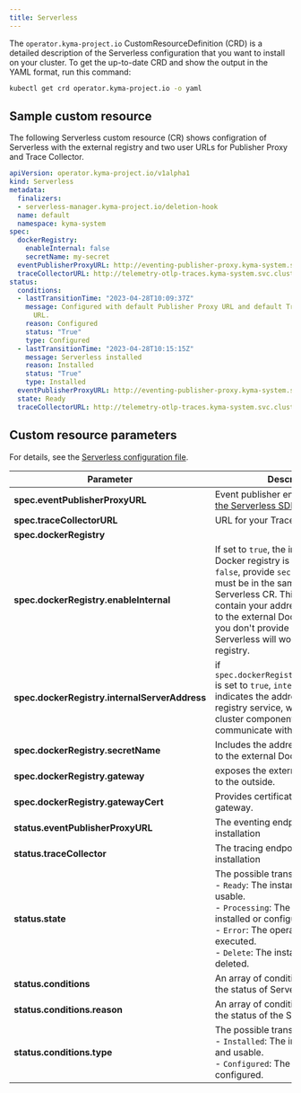 ```yaml
---
title: Serverless
---
```


The `operator.kyma-project.io` CustomResourceDefinition (CRD) is a detailed description of the Serverless configuration that you want to install on your cluster. To get the up-to-date CRD and show the output in the YAML format, run this command:

   ```bash
   kubectl get crd operator.kyma-project.io -o yaml
   ```

## Sample custom resource

The following Serverless custom resource (CR) shows configration of Serverless with the external registry and two user URLs for Publisher Proxy and Trace Collector.

   ```yaml
   apiVersion: operator.kyma-project.io/v1alpha1
   kind: Serverless
   metadata:
     finalizers:
     - serverless-manager.kyma-project.io/deletion-hook
     name: default
     namespace: kyma-system
   spec:
     dockerRegistry:
       enableInternal: false
       secretName: my-secret
     eventPublisherProxyURL: http://eventing-publisher-proxy.kyma-system.svc.cluster.local/publish
     traceCollectorURL: http://telemetry-otlp-traces.kyma-system.svc.cluster.local:4318/v1/traces
   status:
     conditions:
     - lastTransitionTime: "2023-04-28T10:09:37Z"
       message: Configured with default Publisher Proxy URL and default Trace Collector
         URL.
       reason: Configured
       status: "True"
       type: Configured
     - lastTransitionTime: "2023-04-28T10:15:15Z"
       message: Serverless installed
       reason: Installed
       status: "True"
       type: Installed
     eventPublisherProxyURL: http://eventing-publisher-proxy.kyma-system.svc.cluster.local/publish
     state: Ready
     traceCollectorURL: http://telemetry-otlp-traces.kyma-system.svc.cluster.local:4318/v1/traces
   ```

## Custom resource parameters

For details, see the [Serverless configuration file](https://github.com/kyma-project/serverless-manager/blob/main/api/v1alpha1/serverless_types.go).

| Parameter         | Description                                   |
| ---------------------------------------- | ---------|
| **spec.eventPublisherProxyURL** | Event publisher endpoint used by [the Serverless SDK](https://kyma-project.io/docs/kyma/latest/05-technical-reference/svls-08-function-specification/#event-object-sdk) |
| **spec.traceCollectorURL** | URL for your Trace Collector  |
| **spec.dockerRegistry** |  |
| **spec.dockerRegistry.enableInternal** | If set to `true`, the internal Serverless Docker registry is used. If set to `false`, provide `secretName` which must be in the same Namespace as Serverless CR. This Secret must contain your address and password to the external Docker registry. If you don't provide your `secretName`, Serverless will work on the k3d registry. |
| **spec.dockerRegistry.internalServerAddress** | if `spec.dockerRegistry.enableInternal` is set to `true`, `internalServerAddress` indicates the address of the Docker registry service, which the internal cluster components can use to communicate with the cluster.  |
| **spec.dockerRegistry.secretName** | Includes the address and credentials to the external Docker registry. |
| **spec.dockerRegistry.gateway** | exposes the external Docker registry to the outside. |
| **spec.dockerRegistry.gatewayCert** | Provides certificate for your gateway. |
| **status.eventPublisherProxyURL** | The eventing endpoint used for the installation |
| **status.traceCollector** | The tracing endpoint used for the installation |
| **status.state** | The possible transition types are:<br>- `Ready`: The instance is ready and usable.<br>- `Processing`: The instance is being installed or configured. <br>- `Error`: The operation cannot be executed. <br>- `Delete`: The instance is being deleted. |
| **status.conditions** | An array of conditions describing the status of Serverless. |
| **status.conditions.reason** | An array of conditions describing the status of the Serverless. |
| **status.conditions.type** | The possible transition types are:<br>- `Installed`: The instance is ready and usable.<br>- `Configured`: The instance is configured. |
<!-- TABLE-END -->